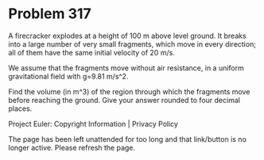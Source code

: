 #   Problem 317

   A firecracker explodes at a height of 100 m above level ground. It breaks
   into a large number of very small fragments, which move in every
   direction; all of them have the same initial velocity of 20 m/s.

   We assume that the fragments move without air resistance, in a uniform
   gravitational field with g=9.81 m/s^2.

   Find the volume (in m^3) of the region through which the fragments move
   before reaching the ground. Give your answer rounded to four decimal
   places.

   Project Euler: Copyright Information | Privacy Policy

   The page has been left unattended for too long and that link/button is no
   longer active. Please refresh the page.
